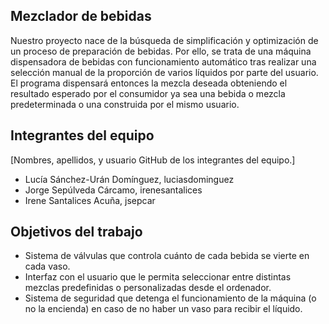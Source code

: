 ## Mezclador de bebidas

Nuestro proyecto nace de la búsqueda de simplificación y optimización de un proceso de preparación de bebidas. Por ello, se trata de una máquina dispensadora de bebidas con funcionamiento automático tras realizar una selección manual de la proporción de varios líquidos por parte del usuario. El programa dispensará entonces la mezcla deseada obteniendo el resultado esperado por el consumidor ya sea una bebida o mezcla predeterminada o una construida por el mismo usuario.

## Integrantes del equipo

[Nombres, apellidos, y usuario GitHub de los integrantes del equipo.]

- Lucía Sánchez-Urán Domínguez, luciasdominguez
- Jorge Sepúlveda Cárcamo,      irenesantalices
- Irene Santalices Acuña,       jsepcar

## Objetivos del trabajo

- Sistema de válvulas que controla cuánto de cada bebida se vierte en cada vaso.
- Interfaz con el usuario que le permita seleccionar entre distintas mezclas predefinidas o personalizadas desde el ordenador.
- Sistema de seguridad que detenga el funcionamiento de la máquina (o no la encienda) en caso de no haber un vaso para recibir el líquido.
